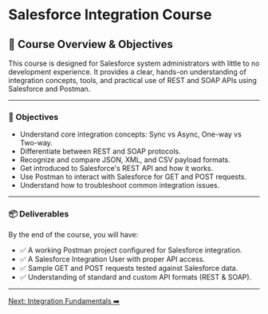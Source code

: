 # Salesforce Integration Course

## 📘 Course Overview & Objectives

This course is designed for Salesforce system administrators with little to no development experience. It provides a clear, hands-on understanding of integration concepts, tools, and practical use of REST and SOAP APIs using Salesforce and Postman.

---

### 🎯 Objectives

- Understand core integration concepts: Sync vs Async, One-way vs Two-way.
- Differentiate between REST and SOAP protocols.
- Recognize and compare JSON, XML, and CSV payload formats.
- Get introduced to Salesforce's REST API and how it works.
- Use Postman to interact with Salesforce for GET and POST requests.
- Understand how to troubleshoot common integration issues.

---

### 📦 Deliverables

By the end of the course, you will have:

- ✅ A working Postman project configured for Salesforce integration.
- ✅ A Salesforce Integration User with proper API access.
- ✅ Sample GET and POST requests tested against Salesforce data.
- ✅ Understanding of standard and custom API formats (REST & SOAP).

---

 [Next: Integration Fundamentals ➡️](IntegrationFundamentals.md)